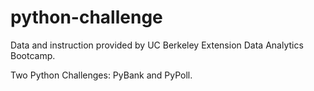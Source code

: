# python-challenge

Data and instruction provided by UC Berkeley Extension Data Analytics Bootcamp.

Two Python Challenges: PyBank and PyPoll.
